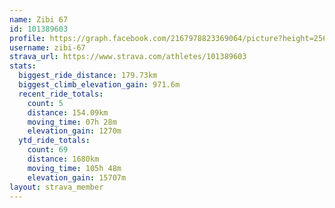 ```yaml
---
name: Zibi 67
id: 101389603
profile: https://graph.facebook.com/2167978823369064/picture?height=256&width=256
username: zibi-67
strava_url: https://www.strava.com/athletes/101389603
stats:
  biggest_ride_distance: 179.73km
  biggest_climb_elevation_gain: 971.6m
  recent_ride_totals:
    count: 5
    distance: 154.09km
    moving_time: 07h 28m
    elevation_gain: 1270m
  ytd_ride_totals:
    count: 69
    distance: 1680km
    moving_time: 105h 48m
    elevation_gain: 15707m
layout: strava_member
--- 
```

